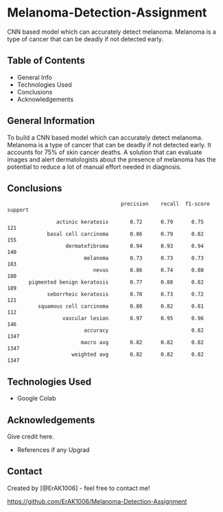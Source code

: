 # Melanoma-Detection-Assignment
CNN based model which can accurately detect melanoma. Melanoma is a type of cancer that can be deadly if not detected early.

## Table of Contents
* General Info
* Technologies Used
* Conclusions
* Acknowledgements


## General Information
To build a CNN based model which can accurately detect melanoma. Melanoma is a type of cancer that can be deadly if not detected early. It accounts for 75% of skin cancer deaths. A solution that can evaluate images and alert dermatologists about the presence of melanoma has the potential to reduce a lot of manual effort needed in diagnosis.

## Conclusions
                                         precision    recall  f1-score   support

                    actinic keratosis       0.72      0.79      0.75       121
                 basal cell carcinoma       0.86      0.79      0.82       155
                       dermatofibroma       0.94      0.93      0.94       140
                             melanoma       0.73      0.73      0.73       183
                                nevus       0.86      0.74      0.80       180
           pigmented benign keratosis       0.77      0.88      0.82       189
                 seborrheic keratosis       0.70      0.73      0.72       121
              squamous cell carcinoma       0.80      0.82      0.81       112
                      vascular lesion       0.97      0.95      0.96       146
                             accuracy                           0.82      1347
                            macro avg       0.82      0.82      0.82      1347
                         weighted avg       0.82      0.82      0.82      1347


## Technologies Used
- Google Colab

## Acknowledgements
Give credit here.
- References if any Upgrad

## Contact
Created by [@ErAK1006] - feel free to contact me!

https://github.com/ErAK1006/Melanoma-Detection-Assignment

